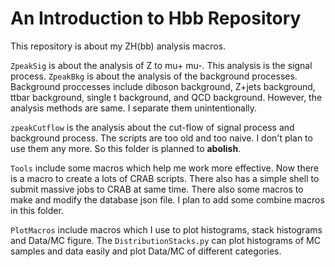 # An Introduction to Hbb Repository

This repository is about my ZH(bb) analysis macros.

`ZpeakSig` is about the analysis of Z to mu+ mu-. This analysis is the signal process. `ZpeakBkg` is about the analysis of the background processes. Background proccesses include
diboson background, Z+jets background, ttbar background, single t background, and QCD background. However, the analysis methods are same. I separate them unintentionally. 

`zpeakCutflow` is the analysis about the cut-flow of signal process and background process. The scripts are too old and too naive. I don't plan to use them any more. So this folder is planned to **abolish**.

`Tools` include some macros which help me work more effective. Now there is a macro to create a lots of CRAB scripts. There also has a simple shell to submit massive jobs to CRAB at same time. There also some macros to make and modify the database json file. I plan to add some combine macros in this folder.

`PlotMacros` include macros which I use to plot histograms, stack histograms and Data/MC figure. The `DistributionStacks.py` can plot histograms of MC samples and data easily and plot Data/MC of different categories. 

